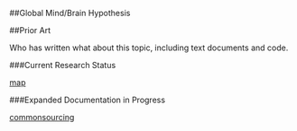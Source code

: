 ##Global Mind/Brain Hypothesis

##Prior Art

Who has written what about this topic, including text documents and code.

###Current Research Status

 [map](http://allisasis.info/1/node16#.UFv0uZVhiSM)

###Expanded Documentation in Progress 

 [commonsourcing]( http://allisasis.info/aum)